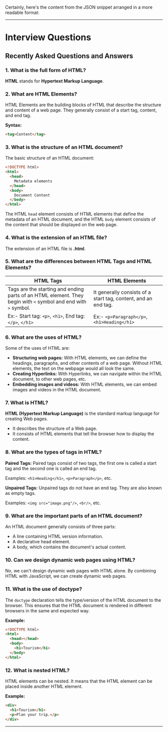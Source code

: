 Certainly, here's the content from the JSON snippet arranged in a more readable format:

---

# Interview Questions

## Recently Asked Questions and Answers

### 1. What is the full form of HTML?

**HTML** stands for **Hypertext Markup Language**.

### 2. What are HTML Elements?

HTML Elements are the building blocks of HTML that describe the structure and content of a web page. They generally consist of a start tag, content, and end tag.

**Syntax:**

```html
<tag>Content</tag>
```

### 3. What is the structure of an HTML document?

The basic structure of an HTML document:

```html
<!DOCTYPE html>
<html>
  <head>
    Metadata elements
  </head>
  <body>
    Document Content
  </body>
</html>
```

The HTML `head` element consists of HTML elements that define the metadata of an HTML document, and the HTML `body` element consists of the content that should be displayed on the web page.

### 4. What is the extension of an HTML file?

The extension of an HTML file is **.html**.

### 5. What are the differences between HTML Tags and HTML Elements?

| HTML Tags                                       | HTML Elements                                            |
| ----------------------------------------------- | -------------------------------------------------------- |
| Tags are the starting and ending parts of an HTML element. They begin with `<` symbol and end with `>` symbol. | It generally consists of a start tag, content, and an end tag. |
| Ex:- Start tag: `<p>`, `<h1>`, End tag: `</p>`, `</h1>` | Ex:- `<p>Paragraph</p>`, `<h1>Heading</h1>` |

### 6. What are the uses of HTML?

Some of the uses of HTML are:

- **Structuring web pages:** With HTML elements, we can define the headings, paragraphs, and other contents of a web page. Without HTML elements, the text on the webpage would all look the same.
- **Creating Hyperlinks:** With Hyperlinks, we can navigate within the HTML document, to other web pages, etc.
- **Embedding images and videos:** With HTML elements, we can embed images and videos in the HTML document.

### 7. What is HTML?

**HTML (Hypertext Markup Language)** is the standard markup language for creating Web pages.

- It describes the structure of a Web page.
- It consists of HTML elements that tell the browser how to display the content.

### 8. What are the types of tags in HTML?

**Paired Tags:** Paired tags consist of two tags, the first one is called a start tag and the second one is called an end tag.

Examples: `<h1>Heading</h1>`, `<p>Paragraph</p>`, etc.

**Unpaired Tags:** Unpaired tags do not have an end tag. They are also known as empty tags.

Examples: `<img src="image.png"/>`, `<br/>`, etc.

### 9. What are the important parts of an HTML document?

An HTML document generally consists of three parts:

- A line containing HTML version information.
- A declarative head element.
- A body, which contains the document's actual content.

### 10. Can we design dynamic web pages using HTML?

No, we can't design dynamic web pages with HTML alone. By combining HTML with JavaScript, we can create dynamic web pages.

### 11. What is the use of doctype?

The `doctype` declaration tells the type/version of the HTML document to the browser. This ensures that the HTML document is rendered in different browsers in the same and expected way.

**Example:**

```html
<!DOCTYPE html>
<html>
  <head></head>
  <body>
    <h1>Tourism</h1>
  </body>
</html>
```

### 12. What is nested HTML?

HTML elements can be nested. It means that the HTML element can be placed inside another HTML element.

**Example:**

```html
<div>
  <h1>Tourism</h1>
  <p>Plan your trip.</p>
</div>
```

---
